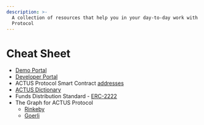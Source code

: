 ```yaml
---
description: >-
  A collection of resources that help you in your day-to-day work with ACTUS
  Protocol
---
```


# Cheat Sheet

* [Demo Portal](https://portal.actus-protocol.io/)
* [Developer Portal](https://developer.actus-protocol.io/)
* ACTUS Protocol Smart Contract [addresses](https://github.com/atpar/ap-monorepo/blob/master/packages/ap-contracts/deployments.json)
* [ACTUS Dictionary](https://github.com/actusfrf/actus-dictionary)
* Funds Distribution Standard - [ERC-2222](https://github.com/ethereum/EIPs/issues/2222)
* The Graph for ACTUS Protocol
  * [Rinkeby](https://thegraph.com/explorer/subgraph/atpar/actus-protocol-rinkeby)
  * [Goerli](https://thegraph.com/explorer/subgraph/atpar/actus-protocol-goerli)




